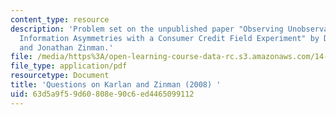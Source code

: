 ```yaml
---
content_type: resource
description: 'Problem set on the unpublished paper "Observing Unobservables: Identifying
  Information Asymmetries with a Consumer Credit Field Experiment" by Dean Karlan
  and Jonathan Zinman.'
file: /media/https%3A/open-learning-course-data-rc.s3.amazonaws.com/14-771-development-economics-microeconomic-issues-and-policy-models-fall-2008/63d5a9f59d60808e90c6ed4465099112_assn10.pdf
file_type: application/pdf
resourcetype: Document
title: 'Questions on Karlan and Zinman (2008) '
uid: 63d5a9f5-9d60-808e-90c6-ed4465099112
---
```

